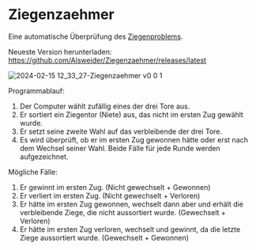 # Ziegenzaehmer
Eine automatische Überprüfung des [Ziegenproblems](https://de.wikipedia.org/wiki/Ziegenproblem). 

Neueste Version herunterladen: https://github.com/Alsweider/Ziegenzaehmer/releases/latest

![2024-02-15 12_33_27-Ziegenzaehmer v0 0 1](https://github.com/Alsweider/Ziegenzaehmer/assets/30653982/191e32aa-ebb2-42ae-bbf7-d787b5218dfc)

Programmablauf:
1. Der Computer wählt zufällig eines der drei Tore aus.
2. Er sortiert ein Ziegentor (Niete) aus, das nicht im ersten Zug gewählt wurde.
3. Er setzt seine zweite Wahl auf das verbleibende der drei Tore.
4. Es wird überprüft, ob er im ersten Zug gewonnen hätte oder erst nach dem Wechsel seiner Wahl. Beide Fälle für jede Runde werden aufgezeichnet.

Mögliche Fälle:
1. Er gewinnt im ersten Zug. (Nicht gewechselt + Gewonnen)
2. Er verliert im ersten Zug. (Nicht gewechselt + Verloren)
3. Er hätte im ersten Zug gewonnen, wechselt dann aber und erhält die verbleibende Ziege, die nicht aussortiert wurde. (Gewechselt + Verloren)
4. Er hätte im ersten Zug verloren, wechselt und gewinnt, da die letzte Ziege aussortiert wurde. (Gewechselt + Gewonnen)


